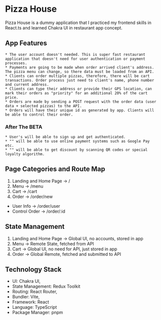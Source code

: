 # Pizza House 

 Pizza House is a dummy application that I practiced my frontend skills in React.ts and learned Chakra UI in restaurant app concept.
 
## App Features

    * The user account doesn't needed. This is super fast restaurant application that doesn't need for user authentication or payment processes.
    * Payments are going to be made when order arrived client's address. The pizza menu can change, so there data must be loaded from an API. 
    * Clients can order multiple pizzas, therefore, there will be cart transactions. Order process just need to client's name, phone number and current address.
    * Clients can type their address or provide their GPS location, can mark their orders as "priority" for an additional 20% of the cart price.
    * Orders are made by sending a POST request with the order data (user data + selected pizzas) to the API.
    * Orders will have their unique id as generated by app. Clients will be able to control their order.

   ### After The BETA

    * User's will be able to sign up and get authenticated.
    * "" will be able to use online payment systems such as Google Pay etc.
    * "" will be able to get discount by scanning QR codes or special loyalty algorithm.

## Page Categories and Route Map

1. Landing and Home Page -> /
2. Menu -> /menu
3. Cart -> /cart
4. Order -> /order/new
 * User Info -> /order/user
 * Control Order -> /order/:id

## State Management

1. Landing and Home Page -> Global UI, no accounts, stored in app
2. Menu -> Remote State, fetched from API
3. Cart -> Global UI, no need for API, just stored in app
4. Order -> Global Remote, fetched and submitted to API


## Technology Stack

- UI: Chakra UI,
- State Management: Redux Toolkit
- Routing: React Router,
- Bundler: Vite,
- Framework: React
- Language: TypeScript
- Package Manager: pnpm